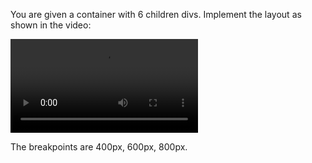 You are given a container with 6 children divs. Implement the layout as shown in the video:

<video src="https://github.com/jsartisan/frontend-challenges/assets/6636360/b837567c-66b5-45f5-b289-d6167c849af9" controls></video> 

The breakpoints are 400px, 600px, 800px.
